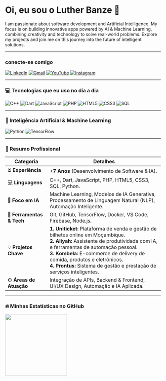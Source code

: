 

# Oi, eu sou o Luther Banze 👋

<p align="left"> 
I am passionate about software development and Artificial Intelligence. My focus is on building innovative apps powered by AI & Machine Learning, combining creativity and technology to solve real-world problems. Explore my projects and join me on this journey into the future of intelligent solutions.
</p>

---

###  conecte-se comigo
<p align="left">
  <a href="https://www.linkedin.com/in/lutherbanze/" target="_blank"><img src="https://img.shields.io/badge/LinkedIn-0077B5?style=for-the-badge&logo=linkedin&logoColor=white" alt="LinkedIn"/></a>
  <a href="mailto:lutherbanze@gmail.com" target="_blank"><img src="https://img.shields.io/badge/Gmail-D14836?style=for-the-badge&logo=gmail&logoColor=white" alt="Gmail"/></a>
  <a href="https://youtube.com/@lutherbanze1183" target="_blank"><img src="https://img.shields.io/badge/YouTube-FF0000?style=for-the-badge&logo=youtube&logoColor=white" alt="YouTube"/></a>
  <a href="https://instagram.com/lutherbanze" target="_blank"><img src="https://img.shields.io/badge/Instagram-E4405F?style=for-the-badge&logo=instagram&logoColor=white" alt="Instagram"/></a>
</p>

---

### 💻 Tecnologias que eu uso no dia a dia

<p align="left"> <img src="https://img.shields.io/badge/C++-00599C?style=for-the-badge&logo=cplusplus&logoColor=white" alt="C++"/> <img src="https://img.shields.io/badge/Dart-0175C2?style=for-the-badge&logo=dart&logoColor=white" alt="Dart"/> <img src="https://img.shields.io/badge/JavaScript-F7DF1E?style=for-the-badge&logo=javascript&logoColor=black" alt="JavaScript"/> <img src="https://img.shields.io/badge/PHP-777BB4?style=for-the-badge&logo=php&logoColor=white" alt="PHP"/> <img src="https://img.shields.io/badge/HTML5-E34F26?style=for-the-badge&logo=html5&logoColor=white" alt="HTML5"/> <img src="https://img.shields.io/badge/CSS3-1572B6?style=for-the-badge&logo=css3&logoColor=white" alt="CSS3"/> <img src="https://img.shields.io/badge/SQL-336791?style=for-the-badge&logo=postgresql&logoColor=white" alt="SQL"/> </p>

---

### 🤖 Inteligência Artificial & Machine Learning

<p align="left"> <img src="https://img.shields.io/badge/Python-3776AB?style=for-the-badge&logo=python&logoColor=white" alt="Python"/> <img src="https://img.shields.io/badge/TensorFlow-FF6F00?style=for-the-badge&logo=tensorflow&logoColor=white" alt="TensorFlow"/> </p>

---

### 🚀 Resumo Profissional


| Categoria                | Detalhes                                                                                                                              |
| ------------------------ | ------------------------------------------------------------------------------------------------------------------------------------- |
| ⏳ **Experiência** | **+7 Anos** (Desenvolvimento de Software & IA).                                                                                         |
| 💻 **Linguagens** | C++, Dart, JavaScript, PHP, HTML5, CSS3, SQL, Python.                                                                                     |
| 🤖 **Foco em IA** | Machine Learning, Modelos de IA Generativa, Processamento de Linguagem Natural (NLP), Automação Inteligente.                              |
| 🔧 **Ferramentas & Tech** | Git, GitHub, TensorFlow, Docker, VS Code, Firebase, Node.js.                                                           |
| 💡 **Projetos Chave** | **1. Uniticket:** Plataforma de venda e gestão de bilhetes online em Moçambique. <br> **2. Aliyah:** Assistente de produtividade com IA, e ferramentas de automação pessoal. <br> **3. Kombela:** E-commerce de delivery de comida, produtos e eletrônicos. <br> **4. Prontus:** Sistema de gestão e prestação de serviços inteligentes. |
| ⚙️ **Áreas de Atuação** | Integração de APIs, Backend & Frontend, UI/UX Design, Automação e IA Aplicada. |

---


### 🔥 Minhas Estatísticas no GitHub


<div>
  <img height="200cm" src="https://github-readme-stats.vercel.app/api/top-langs/?username=lutherbanze&layout=compact&langs_count=7&theme=dracula"/>
</div>



